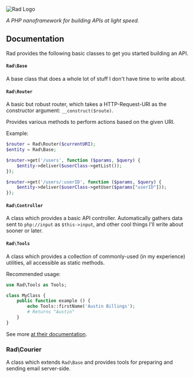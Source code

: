 ![Rad Logo](http://austinbillings.com/projects/Rad.png)

_A PHP nanoframework for building APIs at light speed._

## Documentation

Rad provides the following basic classes to get you started building an API.

#### `Rad\Base`

A base class that does a whole lot of stuff I don't have time to write about.

#### `Rad\Router`
A basic but robust router, which takes a HTTP-Request-URI as the constructor argument: `__construct($route)`.

Provides various methods to perform actions based on the given URI.

Example:

```php
$router = Rad\Router($currentURI);
$entity = Rad\Base;

$router->get('/users', function ($params, $query) {
	$entity->deliver($userClass->getList());
});

$router->get('/users/:userID', function ($params, $query) {
	$entity->deliver($userClass->getUser($params["userID"]));
});
```

#### `Rad\Controller`

A class which provides a basic API controller. Automatically gathers data sent to `php://input` as `$this->input`, and other cool things I'll write about sooner or later.

#### `Rad\Tools`

A class which provides a collection of commonly-used (in my experience) utilities, all accessible as static methods.

Recommended usage:
```php
use Rad\Tools as Tools;

class MyClass {
	public function example () {
		echo Tools::firstName('Austin Billings');
		# Returns "Austin"
	}
}
```

See more [at their documentation](https://github.com/austinbillings/Rad/blob/master/doc/Rad\Tools.md).

### Rad\Courier

A class which extends `Rad\Base` and provides tools for preparing and sending email server-side.
